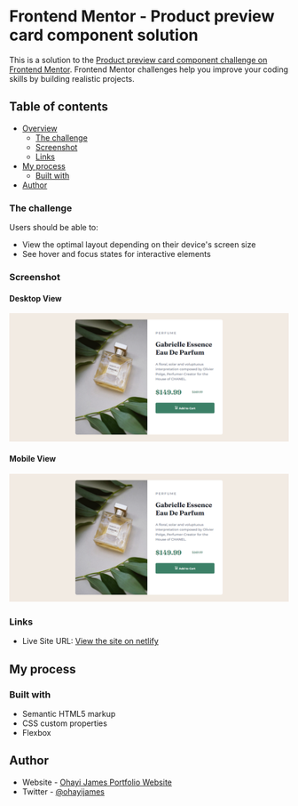 # Frontend Mentor - Product preview card component solution

This is a solution to the [Product preview card component challenge on Frontend Mentor](https://www.frontendmentor.io/challenges/product-preview-card-component-GO7UmttRfa). Frontend Mentor challenges help you improve your coding skills by building realistic projects. 

## Table of contents

- [Overview](#overview)
  - [The challenge](#the-challenge)
  - [Screenshot](#screenshot)
  - [Links](#links)
- [My process](#my-process)
  - [Built with](#built-with)
- [Author](#author)



### The challenge

Users should be able to:

- View the optimal layout depending on their device's screen size
- See hover and focus states for interactive elements

### Screenshot

#### Desktop View
![Desktop View](./screenshot/Desktop-Design.png)

#### Mobile View
![Mobile View](./screenshot/Desktop-Design.png)

### Links

- Live Site URL: [View the site on netlify](https://hacktober-product-review.netlify.app/)

## My process

### Built with

- Semantic HTML5 markup
- CSS custom properties
- Flexbox

## Author

- Website - [Ohayi James Portfolio Website](https://calculus001.netlify.app)
- Twitter - [@ohayijames](https://www.twitter.com/ohayijames)


